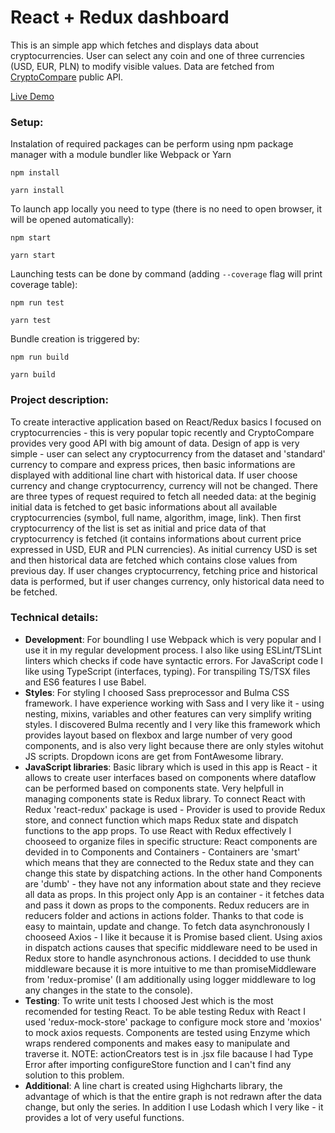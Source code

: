 # React + Redux dashboard
This is an simple app which fetches and displays data about cryptocurrencies. User can select any coin and one of three currencies (USD, EUR, PLN) to modify visible values. Data are fetched from [CryptoCompare](https://www.cryptocompare.com/api#) public API.

[Live Demo](https://dariuszgala.github.io/react-redux-dashboard/)

### Setup: 
Instalation of required packages can be perform using npm package manager with a module bundler like Webpack or Yarn
```
npm install
```
```
yarn install
```

To launch app locally you need to type (there is no need to open browser, it will be opened automatically):
```
npm start
```
```
yarn start
```

Launching tests can be done by command (adding `--coverage` flag will print coverage table):
```
npm run test
```
```
yarn test
```

Bundle creation is triggered by:
```
npm run build
```
```
yarn build
```

### Project description:
To create interactive application based on React/Redux basics I focused on cryptocurrencies - this is very popular topic recently and CryptoCompare provides very good API with big amount of data. Design of app is very simple - user can select any cryptocurrency from the dataset and 'standard' currency to compare and express prices, then basic informations are displayed with additional line chart with historical data. If user choose currency and change cryptocurrency, currency will not be changed. There are three types of request required to fetch all needed data: at the beginig initial data is fetched to get basic informations about all available cryptocurrencies (symbol, full name, algorithm, image, link). Then first cryptocurrency of the list is set as initial and price data of that cryptocurrency is fetched (it contains informations about current price expressed in USD, EUR and PLN currencies). As initial currency USD is set and then historical data are fetched which contains close values from previous day. If user changes cryptocurrency, fetching price and historical data is performed, but if user changes currency, only historical data need to be fetched.

### Technical details:
* **Development**: For boundling I use Webpack which is very popular and I use it in my regular development process. I also like using ESLint/TSLint linters which checks if code have syntactic errors. For JavaScript code I like using TypeScript (interfaces, typing). For transpiling TS/TSX files and ES6 features I use Babel.
* **Styles**: For styling I choosed Sass preprocessor and Bulma CSS framework. I have experience working with Sass and I very like it - using nesting, mixins, variables and other features can very simplify writing styles. I discovered Bulma recently and I very like this framework which provides layout based on flexbox and large number of very good components, and is also very light because there are only styles witohut JS scripts. Dropdown icons are get from FontAwesome library.
* **JavaScript libraries**: Basic library which is used in this app is React - it allows to create user interfaces based on components where dataflow can be performed based on components state. Very helpfull in managing components state is Redux library. To connect React with Redux 'react-redux' package is used - Provider is used to provide Redux store, and connect function which maps Redux state and dispatch functions to the app props. To use React with Redux effectively I chooseed to organize files in specific structure: React components are devided in to Components and Containers - Containers are 'smart' which means that they are connected to the Redux state and they can change this state by dispatching actions. In the other hand Components are 'dumb' - they have not any information about state and they recieve all data as props. In this project only App is an container - it fetches data and pass it down as props to the components. Redux reducers are in reducers folder and actions in actions folder. Thanks to that code is easy to maintain, update and change. To fetch data asynchronously I chooseed Axios - I like it because it is Promise based client. Using axios in dispatch actions causes that specific middleware need to be used in Redux store to handle asynchronous actions. I decidded to use thunk middleware because it is more intuitive to me than promiseMiddleware from 'redux-promise' (I am additionally using logger middleware to log any changes in the state to the console).
* **Testing**: To write unit tests I choosed Jest which is the most recomended for testing React. To be able testing Redux with React I used 'redux-mock-store' package to configure mock store and 'moxios' to mock axios requests. Components are tested using Enzyme which wraps rendered components and makes easy to manipulate and traverse it. NOTE: actionCreators test is in .jsx file bacause I had Type Error after importing configureStore function and I can't find any solution to this problem.
* **Additional**: A line chart is created using Highcharts library, the advantage of which is that the entire graph is not redrawn after the data change, but only the series. In addition I use Lodash which I very like - it provides a lot of very useful functions.
